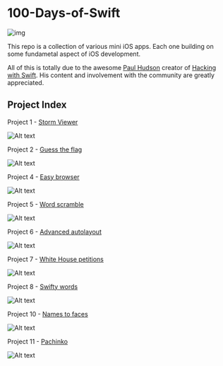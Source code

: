 # 100-Days-of-Swift 

![img](https://github.com/Alvaro-Orellana/100-Days-of-Swift/blob/main/swift%20logo.png)

This repo is a collection of various mini iOS apps. Each one building on some fundametal aspect of iOS development.

All of this is totally due to the awesome [Paul Hudson](https://twitter.com/twostraws) creator of [Hacking with Swift](https://www.hackingwithswift.com). His content and involvement with the community are greatly appreciated. 

## Project Index ##

Project 1 - [Storm Viewer](https://github.com/Alvaro-Orellana/100-Days-of-Swift/tree/main/Project%201)

![Alt text](https://github.com/Alvaro-Orellana/100-Days-of-Swift/blob/main/Project%201/storm%20viewer.gif)

Project 2 - [Guess the flag](https://github.com/Alvaro-Orellana/100-Days-of-Swift/tree/main/Project%202)

![Alt text](https://github.com/Alvaro-Orellana/100-Days-of-Swift/blob/main/Project%202/Guess%20the%20flag.gif)


Project 4 - [Easy browser](https://github.com/Alvaro-Orellana/100-Days-of-Swift/tree/main/Project%204)

![Alt text](https://github.com/Alvaro-Orellana/100-Days-of-Swift/blob/main/Project%204/Easy%20browser.gif)

Project 5 - [Word scramble](https://github.com/Alvaro-Orellana/100-Days-of-Swift/tree/main/Project%205)

![Alt text](https://github.com/Alvaro-Orellana/100-Days-of-Swift/blob/main/Project%205/Word%20scramble.gif)

Project 6 - [Advanced autolayout](https://github.com/Alvaro-Orellana/100-Days-of-Swift/tree/main/Project%206)

![Alt text](https://github.com/Alvaro-Orellana/100-Days-of-Swift/blob/main/Project%206/Advanced%20autolayout.gif)

Project 7 - [White House petitions](https://github.com/Alvaro-Orellana/100-Days-of-Swift/tree/main/Project%207)

![Alt text](https://github.com/Alvaro-Orellana/100-Days-of-Swift/blob/main/Project%207/white%20house%20petitions.gif)

Project 8 - [Swifty words](https://github.com/Alvaro-Orellana/100-Days-of-Swift/tree/main/Project%208)

![Alt text](https://github.com/Alvaro-Orellana/100-Days-of-Swift/blob/main/Project%208/swifty%20words.gif)

Project 10 - [Names to faces](https://github.com/Alvaro-Orellana/100-Days-of-Swift/tree/main/Project%2010)

![Alt text](https://github.com/Alvaro-Orellana/100-Days-of-Swift/blob/main/Project%2010/names%20to%20faces.gif)

Project 11 - [Pachinko](https://github.com/Alvaro-Orellana/100-Days-of-Swift/tree/main/Project%2011)

![Alt text](https://github.com/Alvaro-Orellana/100-Days-of-Swift/blob/main/Project%2011/pachinko%20game.gif)

